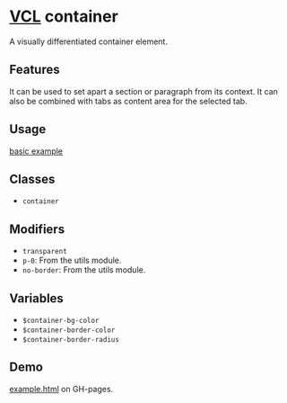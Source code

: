# [VCL](https://vcl.github.io/) container

A visually differentiated container element.

## Features

It can be used to set apart a section or paragraph from its context.
It can also be combined with tabs as content area for the selected tab.

## Usage

[basic example](/demo/example.html)

## Classes

- `container`

## Modifiers

- `transparent`
- `p-0`: From the utils module.
- `no-border`: From the utils module.

## Variables

- `$container-bg-color`
- `$container-border-color`
- `$container-border-radius`

## Demo

[example.html](/demo/example.html) on GH-pages.
